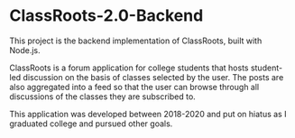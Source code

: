 # ClassRoots-2.0-Backend

This project is the backend implementation of ClassRoots, built with Node.js.

ClassRoots is a forum application for college students that hosts student-led discussion on the basis of classes selected by the user. The posts are also aggregated into a feed so that the user can browse through all discussions of the classes they are subscribed to.

This application was developed between 2018-2020 and put on hiatus as I graduated college and pursued other goals.
